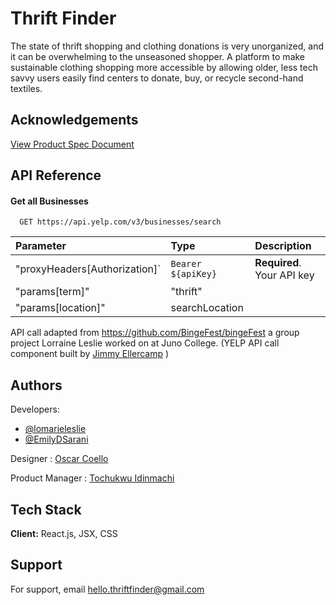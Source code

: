 
# Thrift Finder

The state of thrift shopping and clothing donations is very unorganized, and it can be overwhelming to the unseasoned shopper. A platform to make sustainable clothing shopping more accessible by allowing older, less tech savvy users easily find centers to donate, buy, or recycle second-hand textiles. 

## Acknowledgements



[View Product Spec Document](https://docs.google.com/document/d/1u4qCYVvYhFgNcKojlelL_qh9j8xH2LC0OGhqGWwX7Wg/edit)
## API Reference

#### Get all Businesses

```http
  GET https://api.yelp.com/v3/businesses/search
```

| Parameter | Type     | Description                |
| :-------- | :------- | :------------------------- |
| "proxyHeaders[Authorization]` | `Bearer ${apiKey}` | **Required**. Your API key |
| "params[term]" | "thrift" |
| "params[location]" | searchLocation | 



API call adapted from https://github.com/BingeFest/bingeFest a group project Lorraine Leslie worked on at Juno College. (YELP API call component built by [Jimmy Ellercamp](https://github.com/JimmyEllercamp) )
## Authors

Developers:

- [@lomarieleslie](https://github.com/lomarieleslie)
- [@EmilyDSarani](https://github.com/EmilyDSarani)

Designer : [Oscar Coello](https://www.oscarjosecoello.com/)

Product Manager : [Tochukwu Idinmachi](https://www.linkedin.com/in/tochukwu-idinmachi-mba-pmp%C2%AE-476b2115/)



## Tech Stack

**Client:** React.js, JSX, CSS



## Support

For support, email hello.thriftfinder@gmail.com

